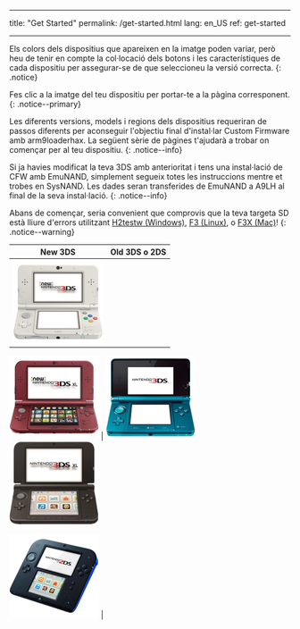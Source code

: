 * * *

title: "Get Started" permalink: /get-started.html lang: en_US ref: get-started

* * *

Els colors dels dispositius que apareixen en la imatge poden variar, però heu de tenir en compte la col·locació dels botons i les característiques de cada dispositiu per assegurar-se de que seleccioneu la versió correcta. {: .notice}

Fes clic a la imatge del teu dispositiu per portar-te a la pàgina corresponent. {: .notice--primary}

Les diferents versions, models i regions dels dispositius requeriran de passos diferents per aconseguir l'objectiu final d'instal·lar Custom Firmware amb arm9loaderhax. La següent sèrie de pàgines t'ajudarà a trobar on començar per al teu dispositiu. {: .notice--info}

Si ja havies modificat la teva 3DS amb anterioritat i tens una instal·lació de CFW amb EmuNAND, simplement segueix totes les instruccions mentre et trobes en SysNAND. Les dades seran transferides de EmuNAND a A9LH al final de la seva instal·lació. {: .notice--info}

Abans de començar, seria convenient que comprovis que la teva targeta SD està lliure d'errors utilitzant [H2testw (Windows)](h2testw-(windows)), [F3 (Linux)](f3-(linux)), o [F3X (Mac)](f3x-(mac))! {: .notice--warning}

|                                                         New 3DS                                                          |                                                                                     Old 3DS o 2DS                                                                                     |
|:------------------------------------------------------------------------------------------------------------------------:|:-------------------------------------------------------------------------------------------------------------------------------------------------------------------------------------:|
| [![New 3DS](images/new3ds.png)](get-started-(new-3ds))   
  
[![New 3DS XL](images/new3dsxl.png)](get-started-(new-3ds)) | [![Old 3DS](images/old3ds.png)](get-started-(old-3ds)) &nbsp;&nbsp; [![Old 3DS XL](images/old3dsxl.png)](get-started-(old-3ds))   
  
[![2DS](images/2ds.png)](get-started-(old-3ds)) |